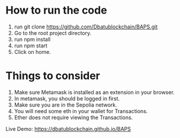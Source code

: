 # How to run the code
1. run git clone https://github.com/Dbatublockchain/BAPS.git
2. Go to the root project directory.
3. run npm install
4. run npm start
5. Click on home.

# Things to consider
1. Make sure Metamask is installed as an extension in your browser.
2. In metamask, you should be logged in first.
3. Make sure you are in the Sepolia network.
4. You will need some eth in your wallet for Transactions.
5. Ether does not require viewing the Transactions.

Live Demo: https://dbatublockchain.github.io/BAPS
